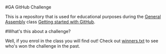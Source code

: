 #GA GitHub Challenge

This is a repository that is used for educational purposes during the [General Assembly](https://generalassemb.ly/) class [Getting started with GitHub](https://generalassemb.ly/education/getting-started-with-github/melbourne/17527).

#What's this about a challenge?

Well, if you enrol in the class you will find out! Check out [winners.txt](/winners.txt) to see who's won the challenge in the past.